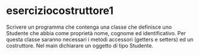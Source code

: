 # eserciziocostruttore1

Scrivere un programma che contenga una classe che definisce uno Studente che abbia come proprietà 
nome, cognome ed identificativo.
Per questa classe saranno necessari i metodi accessori (getters e setters) ed un costruttore.
Nel main dichiarare un oggetto di tipo Studente.